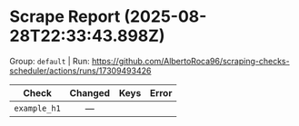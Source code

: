 # Scrape Report (2025-08-28T22:33:43.898Z)

Group: `default`  |  Run: https://github.com/AlbertoRoca96/scraping-checks-scheduler/actions/runs/17309493426

| Check | Changed | Keys | Error |
|---|:---:|:--|:--|
| `example_h1` | — |  |  |
